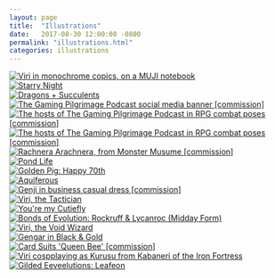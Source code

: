 ```yaml
---
layout: page
title:  "Illustrations"
date:   2017-08-30 12:00:00 -0800
permalink: "illustrations.html"
categories: illustrations
---
```

<div id="gallery">
		<div class="row">
			<article class="4u 12u$(small) work-item">
				<a href="images/illustrations/viri_notebook(600px).png" class="image fit thumb"><img src="images/illustration-thumbnails/viri_notebook(500px).png" title="Viri in monochrome copics, on a MUJI notebook" /></a>
			</article>
			<article class="4u 12u$(small) work-item">
				<a href="images/illustrations/umbreon_starrynight(700px).png" class="image fit thumb"><img src="images/illustration-thumbnails/umbreon_starrynight(500px).png" title="Starry Night" /></a>
			</article>
			<article class="4u 12u$(small) work-item">
				<a href="images/illustrations/dragon_succulents(700px).png" class="image fit thumb"><img src="images/illustration-thumbnails/dragon_succulents(500px).png" title="Dragons + Succulents" /></a>
			</article>
			<article class="4u 12u$(small) work-item">
				<a href="images/illustrations/commission_bannerbackgroundlogo(1500px).png" class="image fit thumb"><img src="images/illustration-thumbnails/commission_bannerbackgroundlogo(500px).png" title="The Gaming Pilgrimage Podcast social media banner [commission]" /></a>
			</article>
			<article class="4u 12u$(small) work-item">
				<a href="images/illustrations/commission_charactercomps1(1200px).png" class="image fit thumb"><img src="images/illustration-thumbnails/commission_charactercomps1(500px).png" title="The hosts of The Gaming Pilgrimage Podcast in RPG combat poses [commission]" /></a>
			</article>
			<article class="4u 12u$(small) work-item">
				<a href="images/illustrations/commission_charactercomps2(1200px).png" class="image fit thumb"><img src="images/illustration-thumbnails/commission_charactercomps2(500px).png" title="The hosts of The Gaming Pilgrimage Podcast in RPG combat poses [commission]" /></a>
			</article>
			<article class="4u 12u$(small) work-item">
				<a href="images/illustrations/commission_spiderwaifu(1000px).png" class="image fit thumb"><img src="images/illustration-thumbnails/commission_spiderwaifu(500px).png" title="Rachnera Arachnera, from Monster Musume [commission]" /></a>
			</article>
			<article class="4u 12u$(small) work-item">
				<a href="images/illustrations/pattern_pokemonpond(800px).png" class="image fit thumb"><img src="images/illustrations/pattern_pokemonpond(800px).png" title="Pond Life" /></a>
			</article>
			<article class="4u 12u$(small) work-item">
				<a href="images/illustrations/birthdaycard_plum70(600px).png" class="image fit thumb"><img src="images/illustration-thumbnails/viri_notebook(500px).png" title="Golden Pig: Happy 70th" /></a>
			</article>
			<article class="4u 12u$(small) work-item">
				<a href="images/illustrations/vaporeon_waterflora(1000px).png" class="image fit thumb"><img src="images/illustration-thumbnails/viri_notebook(500px).png" title="Aquiferous" /></a>
			</article>
			<article class="4u 12u$(small) work-item">
				<a href="images/illustrations/commission_genji-icon(500px)(background-sig).png" class="image fit thumb"><img src="images/illustrations/commission_genji-icon(500px)(background-sig).png" title="Genji in business casual dress [commission]" /></a>
			</article>
			<article class="4u 12u$(small) work-item">
				<a href="images/illustrations/viri_tactician(800px).png" class="image fit thumb"><img src="images/illustration-thumbnails/viri_notebook(500px).png" title="Viri, the Tactician" /></a>
			</article>
			<article class="4u 12u$(small) work-item">
				<a href="images/illustrations/valentines_youremycutiefly(600px).png" class="image fit thumb"><img src="images/illustration-thumbnails/viri_notebook(500px).png" title="You're my Cutiefly" /></a>
			</article>
			<article class="4u 12u$(small) work-item">
				<a href="images/illustrations/bondsofevolution_rockruff-lycanroc-midday(600px).png" class="image fit thumb"><img src="images/illustration-thumbnails/viri_notebook(500px).png" title="Bonds of Evolution: Rockruff & Lycanroc (Midday Form)" /></a>
			</article>
			<article class="4u 12u$(small) work-item">
				<a href="images/illustrations/viri_pathfinder(800px).png" class="image fit thumb"><img src="images/illustration-thumbnails/viri_notebook(500px).png" title="Viri, the Void Wizard" /></a>
			</article>
			<article class="4u 12u$(small) work-item">
				<a href="images/illustrations/pokemon_gildedgengar(600px).png" class="image fit thumb"><img src="images/illustration-thumbnails/viri_notebook(500px).png" title="Gengar in Black & Gold" /></a>
			</article>
			<article class="4u 12u$(small) work-item">
				<a href="images/illustrations/commission_courtiebee(600px).png" class="image fit thumb"><img src="images/illustration-thumbnails/viri_notebook(500px).png" title="Card Suits 'Queen Bee' [commission]" /></a>
			</article>
			<article class="4u 12u$(small) work-item">
				<a href="images/illustrations/viri_kurusu(800px).png" class="image fit thumb"><img src="images/illustration-thumbnails/viri_notebook(500px).png" title="Viri cospplaying as Kurusu from Kabaneri of the Iron Fortress" /></a>
			</article>
			<article class="4u 12u$(small) work-item">
				<a href="images/illustrations/gildedeeveelutions_leafeon(800px).png" class="image fit thumb"><img src="images/illustration-thumbnails/viri_notebook(500px).png" title="Gilded Eeveelutions: Leafeon" /></a>
			</article>
		</div>
</div>
